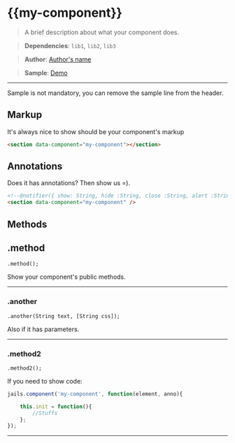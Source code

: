 # {{my-component}}

>A brief description about what your component does.

>**Dependencies**: `lib1`, `lib2`, `lib3`

>**Author**: [Author's name](http://link-to-find-me)

>**Sample**: [Demo](//rawgit.com/jails-org/Components/master/notifier/sample/index.htm)

---

Sample is not mandatory, you can remove the sample line from the header.

## Markup

It's always nice to show should be your component's markup

```html
<section data-component="my-component"></section>

```

## Annotations

Does it has annotations? Then show us =).

```html
<!--@notifier({ show: String, hide :String, close :String, alert :String, dismiss :String })-->
<section data-component="my-component" />
```

## Methods

## .method
    .method();

Show your component's public methods.

---

### .another
    .another(String text, [String css]);

Also if it has parameters.

---

### .method2
    .method2();

If you need to show code:

```js
jails.component('my-component', function(element, anno){

    this.init = function(){
        //Stuffs
    };
});
```

---
